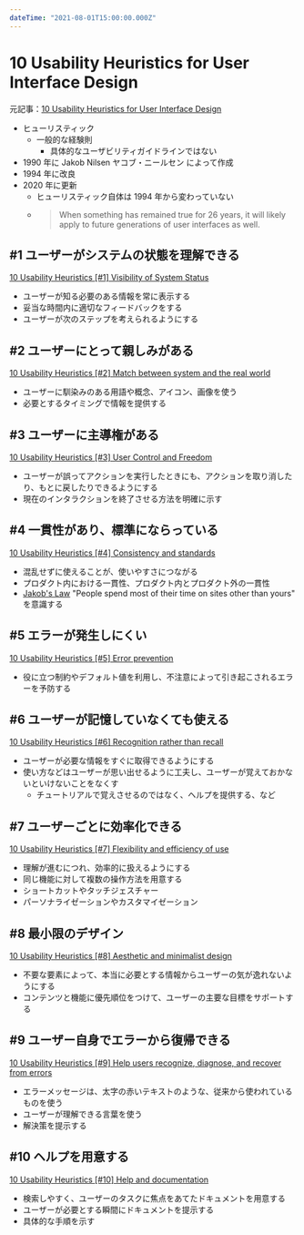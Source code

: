 ```yaml
---
dateTime: "2021-08-01T15:00:00.000Z"
---
```


# 10 Usability Heuristics for User Interface Design

元記事：[10 Usability Heuristics for User Interface Design](https://www.nngroup.com/articles/ten-usability-heuristics/)

- ヒューリスティック
  - 一般的な経験則
    - 具体的なユーザビリティガイドラインではない
- 1990 年に Jakob Nilsen ヤコブ・ニールセン によって作成
- 1994 年に改良
- 2020 年に更新
  - ヒューリスティック自体は 1994 年から変わっていない
  - > When something has remained true for 26 years, it will likely apply to future generations of user interfaces as well.

## #1 ユーザーがシステムの状態を理解できる

[10 Usability Heuristics [#1] Visibility of System Status](./01.md)

- ユーザーが知る必要のある情報を常に表示する
- 妥当な時間内に適切なフィードバックをする
- ユーザーが次のステップを考えられるようにする

## #2 ユーザーにとって親しみがある

[10 Usability Heuristics [#2] Match between system and the real world](./02.md)

- ユーザーに馴染みのある用語や概念、アイコン、画像を使う
- 必要とするタイミングで情報を提供する

## #3 ユーザーに主導権がある

[10 Usability Heuristics [#3] User Control and Freedom](./03.md)

- ユーザーが誤ってアクションを実行したときにも、アクションを取り消したり、もとに戻したりできるようにする
- 現在のインタラクションを終了させる方法を明確に示す

## #4 一貫性があり、標準にならっている

[10 Usability Heuristics [#4] Consistency and standards](./04.md)

- 混乱せずに使えることが、使いやすさにつながる
- プロダクト内における一貫性、プロダクト内とプロダクト外の一貫性
- [Jakob's Law](https://www.nngroup.com/videos/jakobs-law-internet-ux/) "People spend most of their time on sites other than yours" を意識する

## #5 エラーが発生しにくい

[10 Usability Heuristics [#5] Error prevention](./05.md)

- 役に立つ制約やデフォルト値を利用し、不注意によって引き起こされるエラーを予防する

## #6 ユーザーが記憶していなくても使える

[10 Usability Heuristics [#6] Recognition rather than recall](./06.md)

- ユーザーが必要な情報をすぐに取得できるようにする
- 使い方などはユーザーが思い出せるように工夫し、ユーザーが覚えておかないといけないことをなくす
  - チュートリアルで覚えさせるのではなく、ヘルプを提供する、など

## #7 ユーザーごとに効率化できる

[10 Usability Heuristics [#7] Flexibility and efficiency of use](./07.md)

- 理解が進むにつれ、効率的に扱えるようにする
- 同じ機能に対して複数の操作方法を用意する
- ショートカットやタッチジェスチャー
- パーソナライゼーションやカスタマイゼーション

## #8 最小限のデザイン

[10 Usability Heuristics [#8] Aesthetic and minimalist design](./08.md)

- 不要な要素によって、本当に必要とする情報からユーザーの気が逸れないようにする
- コンテンツと機能に優先順位をつけて、ユーザーの主要な目標をサポートする

## #9 ユーザー自身でエラーから復帰できる

[10 Usability Heuristics [#9] Help users recognize, diagnose, and recover from errors](./09.md)

- エラーメッセージは、太字の赤いテキストのような、従来から使われているものを使う
- ユーザーが理解できる言葉を使う
- 解決策を提示する

## #10 ヘルプを用意する

[10 Usability Heuristics [#10] Help and documentation](./10.md)

- 検索しやすく、ユーザーのタスクに焦点をあてたドキュメントを用意する
- ユーザーが必要とする瞬間にドキュメントを提示する
- 具体的な手順を示す

